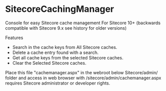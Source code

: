 # SitecoreCachingManager
Console for easy Sitecore cache management
For Sitecore 10+ (backwards compatible with Sitecore 9.x see history for older versions)

Features
- Search in the cache keys from All Sitecore caches.
- Delete a cache entry found with a search.
- Get all cache keys from the selected Sitecore caches.
- Clear the Selected Sitecore caches.

Place this file "cachemanager.aspx" in the webroot below Sitecore/admin/ folder and access in web browser with /sitecore/admin/cachemanager.aspx requires Sitecore administrator or developer rights. 

